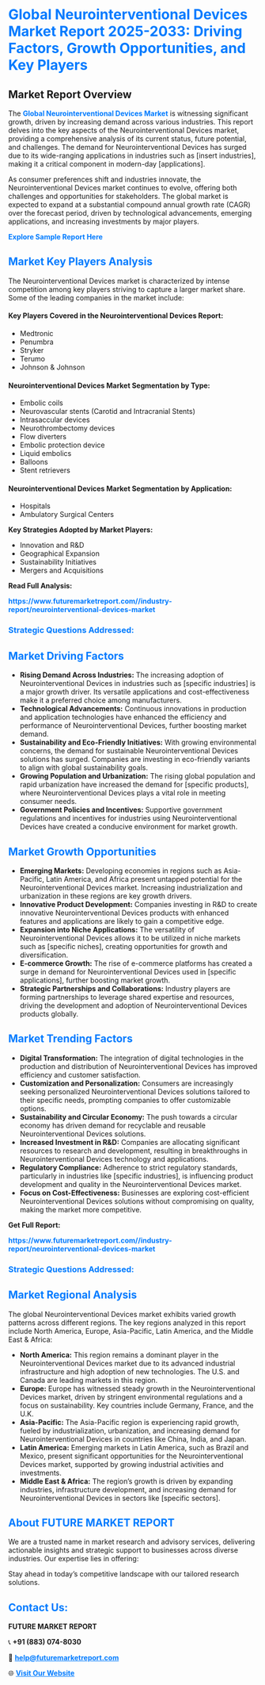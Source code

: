 <h1 style="color: #007BFF;">Global Neurointerventional Devices Market Report 2025-2033: Driving Factors, Growth Opportunities, and Key Players</h1>

<section id="overview">
<h2>Market Report Overview</h2>
<p>The <a href="https://www.futuremarketreport.com//industry-report/neurointerventional-devices-market" style="color: #007BFF; text-decoration: none;"><strong>Global Neurointerventional Devices Market</strong></a> is witnessing significant growth, driven by increasing demand across various industries. This report delves into the key aspects of the Neurointerventional Devices market, providing a comprehensive analysis of its current status, future potential, and challenges. The demand for Neurointerventional Devices has surged due to its wide-ranging applications in industries such as [insert industries], making it a critical component in modern-day [applications].</p>
<p>As consumer preferences shift and industries innovate, the Neurointerventional Devices market continues to evolve, offering both challenges and opportunities for stakeholders. The global market is expected to expand at a substantial compound annual growth rate (CAGR) over the forecast period, driven by technological advancements, emerging applications, and increasing investments by major players.</p>
</section>

<section id="overview">
<p><a href="https://www.futuremarketreport.com//request-sample/reportId=52515" style="color: #007BFF; text-decoration: none;"><strong>Explore Sample Report Here</strong></a></p>
</section>

<section id="key-players">
<h2 style="color: #007BFF;">Market Key Players Analysis</h2>
<p>The Neurointerventional Devices market is characterized by intense competition among key players striving to capture a larger market share. Some of the leading companies in the market include:</p>
<h4>Key Players Covered in the Neurointerventional Devices Report:</h4>
<ul><li>Medtronic</li><li>Penumbra</li><li>Stryker</li><li>Terumo</li><li>Johnson &amp; Johnson</li></ul>
<h4>Neurointerventional Devices Market Segmentation by Type:</h4>
<ul><li>Embolic coils</li><li>Neurovascular stents (Carotid and Intracranial Stents)</li><li>Intrasaccular devices</li><li>Neurothrombectomy devices</li><li>Flow diverters</li><li>Embolic protection device</li><li>Liquid embolics</li><li>Balloons</li><li>Stent retrievers</li></ul>

<h4>Neurointerventional Devices Market Segmentation by Application:</h4>
<ul><li>Hospitals</li><li>Ambulatory Surgical Centers</li></ul>
<p><strong>Key Strategies Adopted by Market Players:</strong></p>
<ul>
<li>Innovation and R&D</li>
<li>Geographical Expansion</li>
<li>Sustainability Initiatives</li>
<li>Mergers and Acquisitions</li>
</ul>
</section>

<section>
<p><strong>Read Full Analysis: </strong></p><a href="https://www.futuremarketreport.com//industry-report/neurointerventional-devices-market" style="color: #007BFF; text-decoration: none;"><strong>https://www.futuremarketreport.com//industry-report/neurointerventional-devices-market</strong></a>
<h3 style="color: #007BFF;">Strategic Questions Addressed:</h3>
</section>

<section id="driving-factors">
<h2 style="color: #007BFF;">Market Driving Factors</h2>
<ul>
<li><strong>Rising Demand Across Industries:</strong> The increasing adoption of Neurointerventional Devices in industries such as [specific industries] is a major growth driver. Its versatile applications and cost-effectiveness make it a preferred choice among manufacturers.</li>
<li><strong>Technological Advancements:</strong> Continuous innovations in production and application technologies have enhanced the efficiency and performance of Neurointerventional Devices, further boosting market demand.</li>
<li><strong>Sustainability and Eco-Friendly Initiatives:</strong> With growing environmental concerns, the demand for sustainable Neurointerventional Devices solutions has surged. Companies are investing in eco-friendly variants to align with global sustainability goals.</li>
<li><strong>Growing Population and Urbanization:</strong> The rising global population and rapid urbanization have increased the demand for [specific products], where Neurointerventional Devices plays a vital role in meeting consumer needs.</li>
<li><strong>Government Policies and Incentives:</strong> Supportive government regulations and incentives for industries using Neurointerventional Devices have created a conducive environment for market growth.</li>
</ul>
</section>

<section id="growth-opportunities">
<h2 style="color: #007BFF;">Market Growth Opportunities</h2>
<ul>
<li><strong>Emerging Markets:</strong> Developing economies in regions such as Asia-Pacific, Latin America, and Africa present untapped potential for the Neurointerventional Devices market. Increasing industrialization and urbanization in these regions are key growth drivers.</li>
<li><strong>Innovative Product Development:</strong> Companies investing in R&D to create innovative Neurointerventional Devices products with enhanced features and applications are likely to gain a competitive edge.</li>
<li><strong>Expansion into Niche Applications:</strong> The versatility of Neurointerventional Devices allows it to be utilized in niche markets such as [specific niches], creating opportunities for growth and diversification.</li>
<li><strong>E-commerce Growth:</strong> The rise of e-commerce platforms has created a surge in demand for Neurointerventional Devices used in [specific applications], further boosting market growth.</li>
<li><strong>Strategic Partnerships and Collaborations:</strong> Industry players are forming partnerships to leverage shared expertise and resources, driving the development and adoption of Neurointerventional Devices products globally.</li>
</ul>
</section>

<section id="trending-factors">
<h2 style="color: #007BFF;">Market Trending Factors</h2>
<ul>
<li><strong>Digital Transformation:</strong> The integration of digital technologies in the production and distribution of Neurointerventional Devices has improved efficiency and customer satisfaction.</li>
<li><strong>Customization and Personalization:</strong> Consumers are increasingly seeking personalized Neurointerventional Devices solutions tailored to their specific needs, prompting companies to offer customizable options.</li>
<li><strong>Sustainability and Circular Economy:</strong> The push towards a circular economy has driven demand for recyclable and reusable Neurointerventional Devices solutions.</li>
<li><strong>Increased Investment in R&D:</strong> Companies are allocating significant resources to research and development, resulting in breakthroughs in Neurointerventional Devices technology and applications.</li>
<li><strong>Regulatory Compliance:</strong> Adherence to strict regulatory standards, particularly in industries like [specific industries], is influencing product development and quality in the Neurointerventional Devices market.</li>
<li><strong>Focus on Cost-Effectiveness:</strong> Businesses are exploring cost-efficient Neurointerventional Devices solutions without compromising on quality, making the market more competitive.</li>
</ul>
</section>

<section>
<p><strong>Get Full Report: </strong></p><a href="https://www.futuremarketreport.com//industry-report/neurointerventional-devices-market" style="color: #007BFF; text-decoration: none;"><strong>https://www.futuremarketreport.com//industry-report/neurointerventional-devices-market</strong></a>
<h3 style="color: #007BFF;">Strategic Questions Addressed:</h3>
</section>


<section id="regional-analysis">
<h2 style="color: #007BFF;">Market Regional Analysis</h2>
<p>The global Neurointerventional Devices market exhibits varied growth patterns across different regions. The key regions analyzed in this report include North America, Europe, Asia-Pacific, Latin America, and the Middle East & Africa:</p>
<ul>
<li><strong>North America:</strong> This region remains a dominant player in the Neurointerventional Devices market due to its advanced industrial infrastructure and high adoption of new technologies. The U.S. and Canada are leading markets in this region.</li>
<li><strong>Europe:</strong> Europe has witnessed steady growth in the Neurointerventional Devices market, driven by stringent environmental regulations and a focus on sustainability. Key countries include Germany, France, and the U.K.</li>
<li><strong>Asia-Pacific:</strong> The Asia-Pacific region is experiencing rapid growth, fueled by industrialization, urbanization, and increasing demand for Neurointerventional Devices in countries like China, India, and Japan.</li>
<li><strong>Latin America:</strong> Emerging markets in Latin America, such as Brazil and Mexico, present significant opportunities for the Neurointerventional Devices market, supported by growing industrial activities and investments.</li>
<li><strong>Middle East & Africa:</strong> The region’s growth is driven by expanding industries, infrastructure development, and increasing demand for Neurointerventional Devices in sectors like [specific sectors].</li>
</ul>
</section>

<footer>
<h2 style="color: #007BFF;">About FUTURE MARKET REPORT</h2>
<p>We are a trusted name in market research and advisory services, delivering actionable insights and strategic support to businesses across diverse industries. Our expertise lies in offering:</p>

<p>Stay ahead in today’s competitive landscape with our tailored research solutions.</p>

<h2 style="color: #007BFF;">Contact Us:</h2>
<p><strong>FUTURE MARKET REPORT</strong></p>
<p>📞 <strong>+91 (883) 074-8030</strong></p>
<p>📧 <strong><a href="mailto:help@futuremarketreport.com" style="color: #007BFF;">help@futuremarketreport.com</a></strong></p>
<p>🌐 <strong><a href="https://www.futuremarketreport.com/" style="color: #007BFF;">Visit Our Website</a></strong></p>
</footer>